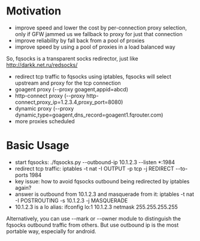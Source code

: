 Motivation
==========

* improve speed and lower the cost by per-connection proxy selection, only if GFW jammed us we fallback to proxy for just that connection
* improve reliability by fall back from a pool of proxies
* improve speed by using a pool of proxies in a load balanced way

So, fqsocks is a transparent socks redirector, just like http://darkk.net.ru/redsocks/

* redirect tcp traffic to fqsocks using iptables, fqsocks will select upstream and proxy for the tcp connection
* goagent proxy (--proxy goagent,appid=abcd)
* http-connect proxy (--proxy http-connect,proxy_ip=1.2.3.4,proxy_port=8080)
* dynamic proxy (--proxy dynamic,type=goagent,dns_record=goagent1.fqrouter.com)
* more proxies scheduled

Basic Usage
===========

* start fqsocks: ./fqsocks.py --outbound-ip 10.1.2.3 --listen *:1984
* redirect tcp traffic: iptables -t nat -I OUTPUT -p tcp -j REDIRECT --to-ports 1984
* key issue: how to avoid fqsocks outbound being redirected by iptables again?
* answer is outbound from 10.1.2.3 and masquerade from it: iptables -t nat -I POSTROUTING -s 10.1.2.3 -j MASQUERADE
* 10.1.2.3 is a lo alias: ifconfig lo:1 10.1.2.3 netmask 255.255.255.255

Alternatively, you can use --mark or --owner module to distinguish the fqsocks outbound traffic from others.
But use outbound ip is the most portable way, especially for android.
